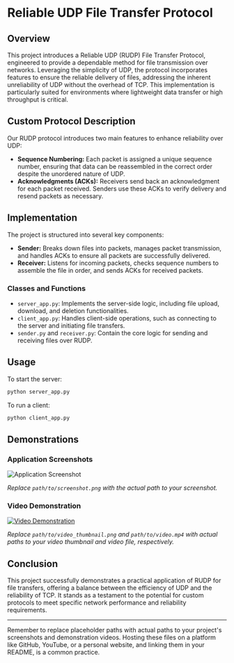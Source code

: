 # Reliable UDP File Transfer Protocol

## Overview

This project introduces a Reliable UDP (RUDP) File Transfer Protocol, engineered to provide a dependable method for file transmission over networks. Leveraging the simplicity of UDP, the protocol incorporates features to ensure the reliable delivery of files, addressing the inherent unreliability of UDP without the overhead of TCP. This implementation is particularly suited for environments where lightweight data transfer or high throughput is critical.

## Custom Protocol Description

Our RUDP protocol introduces two main features to enhance reliability over UDP:

- **Sequence Numbering:** Each packet is assigned a unique sequence number, ensuring that data can be reassembled in the correct order despite the unordered nature of UDP.
- **Acknowledgments (ACKs):** Receivers send back an acknowledgment for each packet received. Senders use these ACKs to verify delivery and resend packets as necessary.

## Implementation

The project is structured into several key components:

- **Sender:** Breaks down files into packets, manages packet transmission, and handles ACKs to ensure all packets are successfully delivered.
- **Receiver:** Listens for incoming packets, checks sequence numbers to assemble the file in order, and sends ACKs for received packets.

### Classes and Functions

- `server_app.py`: Implements the server-side logic, including file upload, download, and deletion functionalities.
- `client_app.py`: Handles client-side operations, such as connecting to the server and initiating file transfers.
- `sender.py` and `receiver.py`: Contain the core logic for sending and receiving files over RUDP.

## Usage

To start the server:

```bash
python server_app.py
```

To run a client:

```bash
python client_app.py
```

## Demonstrations

### Application Screenshots

![Application Screenshot](path/to/screenshot.png)

*Replace `path/to/screenshot.png` with the actual path to your screenshot.*

### Video Demonstration

[![Video Demonstration](path/to/video_thumbnail.png)](path/to/video.mp4)

*Replace `path/to/video_thumbnail.png` and `path/to/video.mp4` with actual paths to your video thumbnail and video file, respectively.*

## Conclusion

This project successfully demonstrates a practical application of RUDP for file transfers, offering a balance between the efficiency of UDP and the reliability of TCP. It stands as a testament to the potential for custom protocols to meet specific network performance and reliability requirements.

---

Remember to replace placeholder paths with actual paths to your project's screenshots and demonstration videos. Hosting these files on a platform like GitHub, YouTube, or a personal website, and linking them in your README, is a common practice.
